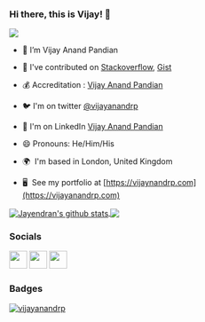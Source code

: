 ### Hi there, this is Vijay! 👋

![](https://komarev.com/ghpvc/?username=vijayanandrp&style=flat-square)

- 🔭 I’m Vijay Anand Pandian

- 👯 I've contributed on [Stackoverflow](https://stackoverflow.com/users/2868367/vijay-anand-pandian), [Gist](https://gist.github.com/vijayanandrp)

- 💰 Accreditation : [Vijay Anand Pandian](https://www.credly.com/users/vijayanandrp)

- 🐦 I'm on twitter [@vijayanandrp](https://twitter.com/vijayanandrp)

- 🤔 I'm on LinkedIn [Vijay Anand Pandian](https://www.linkedin.com/in/vijayanandrp/)

- 😄 Pronouns: He/Him/His
  
* 🌍  I'm based in London, United Kingdom

* 🖥️  See my portfolio at [https://vijaynandrp.com](https://vijayanandrp.com)
  

<a href="https://github.com/vijayanandrp/github-readme-stats">
  <img align="center" src="https://github-readme-stats.vercel.app/api?username=vijayanandrp&show_icons=true&count_private=true&theme=dark&include_all_commits=true" alt="Jayendran's github stats" />
</a>
<a href="https://github.com/vijayanandrp/github-readme-stats">  
  <img align="center" src="https://github-readme-stats.vercel.app/api/top-langs/?username=vijayanandrp&theme=dark&&layout=compact" />
</a>


<!--
**vijayanandrp/vijayanandrp** is a ✨ _special_ ✨ repository because its `README.md` (this file) appears on your GitHub profile.

Here are some ideas to get you started:

- 🔭 I’m currently working on ...
- 🌱 I’m currently learning ...
- 👯 I’m looking to collaborate on ...
- 🤔 I’m looking for help with ...
- 💬 Ask me about ...
- 📫 How to reach me: ...
- 😄 Pronouns: ...
- ⚡ Fun fact: ...

[![Top Langs](https://github-readme-stats.vercel.app/api/top-langs/?username=vijayanandrp&langs_count=8)](https://github.com/vijayanandrp/blog)
<p align="left"> <img src="https://komarev.com/ghpvc/?username=vijayanandrp&label=Profile%20views&color=0e75b6&style=flat" alt="vijayanandrp" /> </p>
<b>My GitHub Stats</b>
### Skills

<p align="left">
<a href="https://www.python.org/" target="_blank" rel="noreferrer"><img src="https://raw.githubusercontent.com/danielcranney/readme-generator/main/public/icons/skills/python-colored.svg" width="36" height="36" alt="Python" /></a>
<a href="https://www.postgresql.org/" target="_blank" rel="noreferrer"><img src="https://raw.githubusercontent.com/danielcranney/readme-generator/main/public/icons/skills/postgresql-colored.svg" width="36" height="36" alt="PostgreSQL" /></a>
<a href="https://www.mysql.com/" target="_blank" rel="noreferrer"><img src="https://raw.githubusercontent.com/danielcranney/readme-generator/main/public/icons/skills/mysql-colored.svg" width="36" height="36" alt="MySQL" /></a>
<a href="https://www.oracle.com/uk/index.html" target="_blank" rel="noreferrer"><img src="https://raw.githubusercontent.com/danielcranney/readme-generator/main/public/icons/skills/oracle-colored.svg" width="36" height="36" alt="Oracle" /></a>
<a href="https://flask.palletsprojects.com/en/2.0.x/" target="_blank" rel="noreferrer"><img src="https://raw.githubusercontent.com/danielcranney/readme-generator/main/public/icons/skills/flask-colored.svg" width="36" height="36" alt="Flask" /></a>
<a href="https://www.djangoproject.com/" target="_blank" rel="noreferrer"><img src="https://raw.githubusercontent.com/danielcranney/readme-generator/main/public/icons/skills/django-colored.svg" width="36" height="36" alt="Django" /></a>
</p>

-->
<!-- Hi ![](https://user-images.githubusercontent.com/18350557/176309783-0785949b-9127-417c-8b55-ab5a4333674e.gif)My name is Vijay Anand Pandian -->

### Socials

<p align="left"> <a href="https://www.github.com/vijayanandrp" target="_blank" rel="noreferrer">   <img src="https://raw.githubusercontent.com/danielcranney/readme-generator/main/public/icons/socials/github.svg" width="32" height="32" /></a> <a href="https://www.linkedin.com/in/vijayanandrp" target="_blank" rel="noreferrer">  <img src="https://raw.githubusercontent.com/danielcranney/readme-generator/main/public/icons/socials/linkedin.svg" width="32" height="32" /></a> <a href="https://www.twitter.com/vijayanandrp" target="_blank" rel="noreferrer"><img src="https://raw.githubusercontent.com/danielcranney/readme-generator/main/public/icons/socials/twitter.svg" width="32" height="32" /></a></p>

### Badges

<p align="left"> <a href="https://github.com/ryo-ma/github-profile-trophy"><img src="https://github-profile-trophy.vercel.app/?username=vijayanandrp" alt="vijayanandrp" /></a> </p>


<!-- 
<p><img align="center" src="https://github-readme-streak-stats.herokuapp.com/?user=vijayanandrp&" alt="vijayanandrp" /></p>
<p><img align="left" src="https://github-readme-stats.vercel.app/api/top-langs?username=vijayanandrp&show_icons=true&locale=en&layout=compact" alt="vijayanandrp" /></p>

<p>&nbsp;<img align="center" src="https://github-readme-stats.vercel.app/api?username=vijayanandrp&show_icons=true&locale=en" alt="vijayanandrp" /></p>

<p align="left"> <img src="https://komarev.com/ghpvc/?username=vijayanandrp&label=Profile%20views&color=0e75b6&style=flat" alt="vijayanandrp" /> </p> -->
